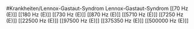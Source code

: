 #Krankheiten/Lennox-Gastaut-Syndrom
Lennox-Gastaut-Syndrom
[[70 Hz (E)]]
[[180 Hz (E)]]
[[730 Hz (E)]]
[[870 Hz (E)]]
[[5710 Hz (E)]]
[[7250 Hz (E)]]
[[22500 Hz (E)]]
[[97500 Hz (E)]]
[[375350 Hz (E)]]
[[500000 Hz (E)]]